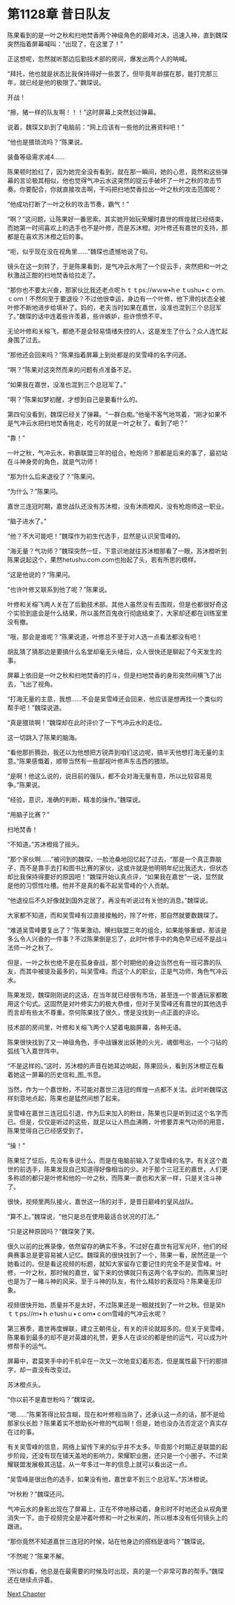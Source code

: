 # 第1128章 昔日队友

陈果看到的是一叶之秋和扫地焚香两个神级角色的巅峰对决，迅速入神，直到魏琛突然指着屏幕喊叫：“出现了，在这里了！”

正这想呢，忽然就听那边后勤技术部的房间，爆发出两个人的呐喊。

“拜托，他也就是状态比我保持得好一些罢了，但毕竟年龄摆在那，能打完那三年，就已经是他的极限了。”魏琛说。

开战！

“擦，猪一样的队友啊！！！”这时屏幕上突然划过弹幕。

说着，魏琛又趴到了电脑前：“网上应该有一些他的比赛资料吧！”

“他也是猥琐流吗？”陈果说。

装备等级需求减4……

陈果顿时脸红了，因为她完全没有看到，就在那一瞬间，她的心思，竟然和这些弹幕的言论极其相似，他也觉得气冲云水这突然的捉云手破坏了一叶之秋的攻击节奏。你要配合，你就直接攻击啊，干吗把扫地焚香拉出一叶之秋的攻击范围呢？

“他成功打断了一叶之秋的攻击节奏，霸气！”

“啊？”这问题，让陈果好一番思索。其实她开始玩荣耀时嘉世的辉煌就已经结束，而她第一时间喜欢上的选手也不是叶修，而是苏沐橙。对叶修还有嘉世的支持，那都是在喜欢苏沐橙之后的事。

“呃，似乎现在没在视角里……”魏琛也遗憾地说了句。

镜头在这一刻转了，于是陈果看到，是气冲云水用了一个捉云手，突然把和一叶之秋激战正酣的扫地焚香给拉走了。

“那你也不要太兴奋，那家伙比我还老点呢ｈｔｔps://wｗw•hｅｔushu•ｃｏｍ.ｃoｍ！不然何至于要退役？不过他很幸运，身边有一个叶修，他下滑的状态全被叶修不断地进步给填补了。妈的，老夫当时如果在嘉世，没准也混到三个总冠军了。”魏琛的话中连着些许羡慕，些许嫉妒，些许愤愤不平。

无论叶修和关榕飞，都绝不是会轻易情绪失控的人，这是发生了什么？众人连忙起身围了过去。

“那他还会回来吗？”陈果指着屏幕上到处都是的吴雪峰的名字问道。

“啊？”陈果对这突然而来的问题有点准备不足。

“如果我在嘉世，没准也混到三个总冠军了。”

“啊？”陈果如梦初醒，才想到自己是要看什么的。

第四句没看到，魏琛已经关了弹幕。“一群白痴。”他毫不客气地骂着，“刚才如果不是气冲云水把扫地焚香拖走，吃亏的就是一叶之秋了。看到了吧？”

“靠！”

一叶之秋，气冲云水，称霸联盟三年的组合。枪炮师？那都是后来的事了，最初站在斗神身旁的角色，就是气功师！

“那为什么后来退役了？”陈果问。

“为什么？”陈果问。

嘉世三连冠时期，嘉世战队还没有苏沐橙，没有沐雨橙风，没有枪炮师这一职业。

“脑子进水了。”

“他？不大可能吧！”魏琛作为初生代选手，显然是认识吴雪峰的。

“海无量？气功师？”魏琛突然一怔，下意识地就往苏沐橙那看了一眼，苏沐橙听到陈果说起这个，果然hetushu.com.com也抬起了头，若有所思的模样。

“这是他说的？”陈果问。

“也许叶修又联系到他了呢？”陈果说。

叶修和关榕飞两人关在了后勤技术部。其他人虽然没有去围观，但是也都很好奇这个实验到底会是什么结果，所以虽然百鬼夜行彻底结束了，大家却还都在训练室里没有撤。

“哦，那会是谁呢？”陈果说道，叶修总不至于对人选一点看法都没有吧！

胡乱猜了猜那边是要搞什么名堂却毫无头绪后，众人很快还是聊起了今天发生的事。

屏幕上依旧是一叶之秋和扫地焚香的打斗，但是扫地焚香的身形突然间横飞了出去，飞出了视角。

“打海无量的主意，我想……不会是吴雪峰还会回来，他应该是想再找一个类似的帮手吧！”魏琛说道。

“真是猥琐啊！”魏琛却在此时评价了一下气冲云水的走位。

这一切跳入了陈果的脑海。

“看他那折腾劲，我还以为他想把方锐弄到咱们这边呢，搞半天他想打海无量的主意。”陈果感慨着，顺带当然有一些鄙视叶修声东击西的猥琐。

“是啊！他这么说的，说目前的强队，都不会对海无量有意，所以比较容易竞争。”陈果说。

“经验，意识，准确的判断，精准的操作。”魏琛说。

“用脑子比赛？”

扫地焚香！

“不知道。”苏沐橙摇了摇头。

“那个家伙啊……”被问到的魏琛，一脸沧桑地回忆起了过去，“那是一个真正靠脑子，而不是靠手去打和图书比赛的家伙，这或许就是他明明年纪比我还大，但状态却比我保持得要好的原因吧！”魏琛开始认真点评，“如果我在嘉世”一说，显然就是他的习惯性吐槽。他并不是真的看不起吴雪峰的个人贡献。

“他退役后不久好像就到国外定居了，再没有听说过有关他的消息。”魏琛说。

大家都不知道，而和吴雪峰有过直接接触的，除了叶修，那自然就要数魏琛了。

“难道吴雪峰要复出了？”陈果激动。横扫联盟三年的组合，如果能够重塑，那该是多么令人兴奋的一件事？不过陈果倒是忘了，此时叶修手中的角色早已经不是战斗法师一叶之秋了。

但是，一叶之秋也绝不是在孤身奋战，那个时期他的身边当然也有一班可靠的队友，而其中被提及最多的，叫吴雪峰。而这个人的职业，正是气功师，角色气冲云水。

陈果发现，魏琛刚刚说的这话，在当年就已经很有市场，甚至连一个普通玩家都敢用这个句式。这固然是对叶修实力的极大恭维，但对于吴雪峰还有嘉世的其他选手而言却有些太不尊重。奈何陈果找了很久，愣是没找到一点正面的评论。

技术部的房间里，叶修和关榕飞两个人望着电脑屏幕，各种无语。

陈果很快找到了又一神级角色，手中战镰发出妖艳的火光，魂御甩出，一个刁钻的弧线飞入嘉世阵中。

“不是这样的。”这时，苏沐橙的声音在她耳边响起，陈果回头，看到苏沐橙正在看着她这一屏幕的历史信和_图_书息。

当然，作为一个嘉世粉，不可能对嘉世三连冠的辉煌一点都不关注。此时听魏琛这样刻意地点起，陈果也是猛然间想了起来。

吴雪峰在嘉世三连冠后引退，作为后来加入的粉丝，陈果也只是听到过这个名字而已。但是，仅仅是听过的这些，就足以让人热血沸腾，叶修要弄来气功师的用意，陈果觉得自己已经感受到了。

“操！”

陈果怔了怔后，先没有多说什么，而是在电脑前输入了吴雪峰的名字。有关这个嘉世的前选手，陈果发现自己知道得好像相当的少。对于那个三冠王的嘉世，人们更多称颂的都只是叶修和他的一叶之秋，而陈果一直也和大家一样，只是关注斗神了。

很快，视频里两队接火，嘉世这一场的对手，是昔日巅峰的皇风战队。

“算不上。”魏琛说，“他只是总在使用最适合状况的打法。”

“只是这种原因吗？”魏琛笑了笑。

很久以前的比赛录像，依然留存的确实不多。不过好在嘉世有冠军光环，他们的经典赛事总是更容易被人记忆。魏琛真的很快找到了一个，陈果一看，居然还是一个她看过的。但是看这视频的标题，就知大家留存它要记住的完全不是吴雪峰。叶修，一叶之秋，那时候的嘉世，留下来的仿佛就只有这两个名字似的。而陈果当时也是为了一睹斗神的风采，至于斗神的队友，有什么精妙的表现吗？陈果毫无印象。

视频很快开始，质量并不是太好，不过陈果还是一眼就找到了一叶之秋。但是吴hｔｔps://ｍ•ｈｅtushｕ•ｃoｍ•ｃoｍ雪峰的气冲云水呢？

第三赛季，嘉世再度蝉联，建立王朝伟业，有关的评论就超多的。但关于吴雪峰，陈果看到最多的却不是对英雄的礼赞，更多人在谈论的都是他的运气，可以成为叶修帮手的运气。

屏幕中，君莫笑手中的千机伞在一次又一次地变幻着形态，但是属性最下行的那排字，却一直没有改变过。

苏沐橙点头。

“你以前不是嘉世粉吗？”魏琛说。

“嗯……”陈果答得比较含糊，现在和叶修相当熟了，还承认这一点的话，那不是给那家伙长脸？陈果着实不想助长叶修的气焰啊！但是，她也没办法否定这个真实存在过的事。

有关吴雪峰的信息，网络上留传下来的似乎并不太多。毕竟那个时期正是联盟的起步阶段，还没有现在铺天盖地的影响力，荣耀职业圈，还只是一个小圈子。不过荣耀联盟发展极其迅猛，从一年多过一年的信息上就可以看出这一点。

“吴雪峰是很出色的选手，如果没有他，嘉世拿不到三个总冠军。”苏沐橙说。

“叶秋粉？”魏琛还问。

气冲云水的身影出现在了屏幕上，正在不停地移动着，身形时不时地还会从视角里消失一下。由于视频完全是冲着叶修和一叶之秋来的，所以根本没有任何镜头上的跟进。

“那你竟然不知道嘉世三连冠的时候，站在他身边的搭档是谁吗？”魏琛说。

“不然呢？”陈果不解。

“所以你看，他总是在最需要的时候及时出现，真的是一个非常可靠的帮手。”魏琛还在继续点评着。



[Next Chapter](%E7%AC%AC1129%E7%AB%A0%20%E5%83%A7%E5%A4%9A%E7%B2%A5%E5%B0%91.md)